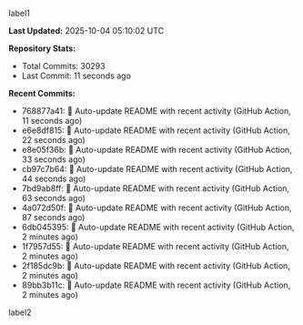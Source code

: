 
label1 
<!-- ACTIVITY_START -->
**Last Updated:** 2025-10-04 05:10:02 UTC

**Repository Stats:**
- Total Commits: 30293
- Last Commit: 11 seconds ago

**Recent Commits:**
- 768877a41: 🤖 Auto-update README with recent activity (GitHub Action, 11 seconds ago)
- e6e8df815: 🤖 Auto-update README with recent activity (GitHub Action, 22 seconds ago)
- e8e05f36b: 🤖 Auto-update README with recent activity (GitHub Action, 33 seconds ago)
- cb97c7b64: 🤖 Auto-update README with recent activity (GitHub Action, 44 seconds ago)
- 7bd9ab8ff: 🤖 Auto-update README with recent activity (GitHub Action, 63 seconds ago)
- 4a072d50f: 🤖 Auto-update README with recent activity (GitHub Action, 87 seconds ago)
- 6db045395: 🤖 Auto-update README with recent activity (GitHub Action, 2 minutes ago)
- 1f7957d55: 🤖 Auto-update README with recent activity (GitHub Action, 2 minutes ago)
- 2f185dc9b: 🤖 Auto-update README with recent activity (GitHub Action, 2 minutes ago)
- 89bb3b11c: 🤖 Auto-update README with recent activity (GitHub Action, 2 minutes ago)
<!-- ACTIVITY_END -->

label2
